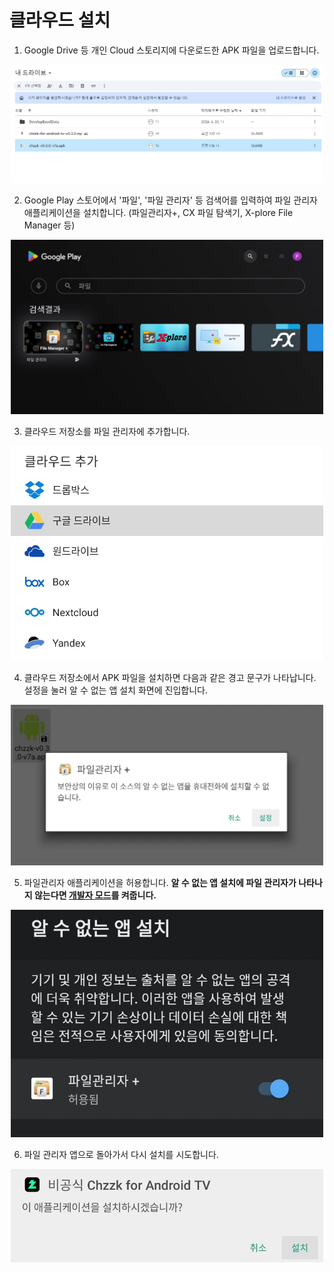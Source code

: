 # 클라우드 설치
1. Google Drive 등 개인 Cloud 스토리지에 다운로드한 APK 파일을 업로드합니다.
<p align="center">
    <img src="../images/install/cloud/01.png" width="500" >
</p>

2. Google Play 스토어에서 '파일', '파일 관리자' 등 검색어를 입력하여 파일 관리자 애플리케이션을 설치합니다. 
(파일관리자+, CX 파일 탐색기, X-plore File Manager 등)
<p align="center">
    <img src="../images/install/cloud/02.png" width="500" >
</p>

3. 클라우드 저장소를 파일 관리자에 추가합니다.
<p align="center">
    <img src="../images/install/cloud/03.png" width="500" >
</p>

4. 클라우드 저장소에서 APK 파일을 설치하면 다음과 같은 경고 문구가 나타납니다. 설정을 눌러 알 수 없는 앱 설치 화면에 진입합니다. 
<p align="center">
    <img src="../images/install/cloud/04.png" width="500" >
</p>

5. 파일관리자 애플리케이션을 허용합니다. **알 수 없는 앱 설치에 파일 관리자가 나타나지 않는다면 [개발자 모드](INSTALL_DEVELOPER.md)를 켜줍니다.**
<p align="center">
    <img src="../images/install/cloud/05.png" width="500" >
</p>

6. 파일 관리자 앱으로 돌아가서 다시 설치를 시도합니다.
<p align="center">
    <img src="../images/install/cloud/06.png" width="500" >
</p> 

